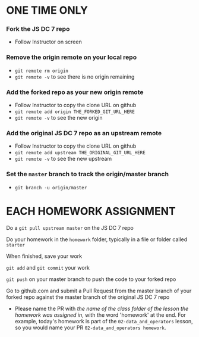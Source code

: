 # ONE TIME ONLY

### Fork the JS DC 7 repo
- Follow Instructor on screen

### Remove the origin remote on your local repo
- `git remote rm origin`
- `git remote -v` to see there is no origin remaining

### Add the forked repo as your new origin remote
- Follow Instructor to copy the clone URL on github
- `git remote add origin THE_FORKED_GIT_URL_HERE`
- `git remote -v` to see the new origin

### Add the original JS DC 7 repo as an upstream remote
- Follow Instructor to copy the clone URL on github
- `git remote add upstream THE_ORIGINAL_GIT_URL_HERE`
- `git remote -v` to see the new upstream

### Set the `master` branch to track the origin/master branch
- `git branch -u origin/master`


# EACH HOMEWORK ASSIGNMENT

Do a `git pull upstream master` on the JS DC 7 repo

Do your homework in the `homework` folder, typically in a file or folder called `starter`

When finished, save your work

`git add` and `git commit` your work

`git push` on your master branch to push the code to your forked repo

Go to github.com and submit a Pull Request from the master branch of your forked repo against the master branch of the original JS DC 7 repo
- Please name the PR with *the name of the class folder of the lesson the homework was assigned in*, with the word 'homework' at the end. For example, today's homework is part of the `02-data_and_operators` lesson, so you would name your PR `02-data_and_operators homework`.
